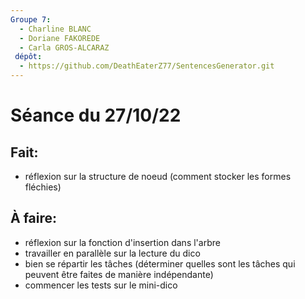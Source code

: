 ```yaml
---
Groupe 7:
  - Charline BLANC
  - Doriane FAKOREDE
  - Carla GROS-ALCARAZ
 dépôt:
  - https://github.com/DeathEaterZ77/SentencesGenerator.git
---
```

# Séance du 27/10/22

## Fait:
* réflexion sur la structure de noeud (comment stocker les formes fléchies)

## À faire:
* réflexion sur la fonction d'insertion dans l'arbre
* travailler en parallèle sur la lecture du dico
* bien se répartir les tâches (déterminer quelles sont les tâches qui peuvent être faites de manière indépendante)
* commencer les tests sur le mini-dico

